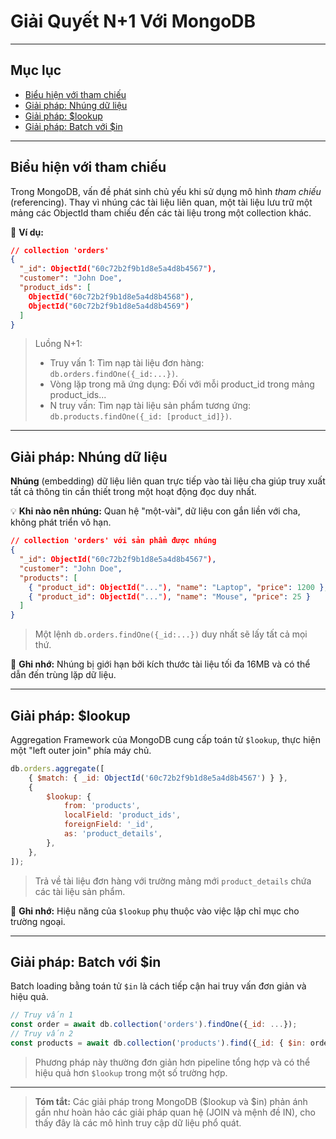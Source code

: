 # Giải Quyết N+1 Với MongoDB

---

## Mục lục

-   [Biểu hiện với tham chiếu](#biểu-hiện-với-tham-chiếu)
-   [Giải pháp: Nhúng dữ liệu](#giải-pháp-nhúng-dữ-liệu)
-   [Giải pháp: $lookup](#giải-pháp-lookup)
-   [Giải pháp: Batch với $in](#giải-pháp-batch-với-in)

---

## Biểu hiện với tham chiếu

Trong MongoDB, vấn đề phát sinh chủ yếu khi sử dụng mô hình _tham chiếu_ (referencing). Thay vì nhúng các tài liệu liên quan, một tài liệu lưu trữ một mảng các ObjectId tham chiếu đến các tài liệu trong một collection khác.

📌 **Ví dụ:**

```json
// collection 'orders'
{
  "_id": ObjectId("60c72b2f9b1d8e5a4d8b4567"),
  "customer": "John Doe",
  "product_ids": [
    ObjectId("60c72b2f9b1d8e5a4d8b4568"),
    ObjectId("60c72b2f9b1d8e5a4d8b4569")
  ]
}
```

> Luồng N+1:
>
> -   Truy vấn 1: Tìm nạp tài liệu đơn hàng: `db.orders.findOne({_id:...})`.
> -   Vòng lặp trong mã ứng dụng: Đối với mỗi product_id trong mảng product_ids...
> -   N truy vấn: Tìm nạp tài liệu sản phẩm tương ứng: `db.products.findOne({_id: [product_id]})`.

---

## Giải pháp: Nhúng dữ liệu

**Nhúng** (embedding) dữ liệu liên quan trực tiếp vào tài liệu cha giúp truy xuất tất cả thông tin cần thiết trong một hoạt động đọc duy nhất.

💡 **Khi nào nên nhúng:** Quan hệ "một-vài", dữ liệu con gắn liền với cha, không phát triển vô hạn.

```json
// collection 'orders' với sản phẩm được nhúng
{
  "_id": ObjectId("60c72b2f9b1d8e5a4d8b4567"),
  "customer": "John Doe",
  "products": [
    { "product_id": ObjectId("..."), "name": "Laptop", "price": 1200 },
    { "product_id": ObjectId("..."), "name": "Mouse", "price": 25 }
  ]
}
```

> Một lệnh `db.orders.findOne({_id:...})` duy nhất sẽ lấy tất cả mọi thứ.

📌 **Ghi nhớ:** Nhúng bị giới hạn bởi kích thước tài liệu tối đa 16MB và có thể dẫn đến trùng lặp dữ liệu.

---

## Giải pháp: $lookup

Aggregation Framework của MongoDB cung cấp toán tử `$lookup`, thực hiện một "left outer join" phía máy chủ.

```javascript
db.orders.aggregate([
	{ $match: { _id: ObjectId('60c72b2f9b1d8e5a4d8b4567') } },
	{
		$lookup: {
			from: 'products',
			localField: 'product_ids',
			foreignField: '_id',
			as: 'product_details',
		},
	},
]);
```

> Trả về tài liệu đơn hàng với trường mảng mới `product_details` chứa các tài liệu sản phẩm.

📌 **Ghi nhớ:** Hiệu năng của `$lookup` phụ thuộc vào việc lập chỉ mục cho trường ngoại.

---

## Giải pháp: Batch với $in

Batch loading bằng toán tử `$in` là cách tiếp cận hai truy vấn đơn giản và hiệu quả.

```javascript
// Truy vấn 1
const order = await db.collection('orders').findOne({_id: ...});
// Truy vấn 2
const products = await db.collection('products').find({_id: { $in: order.product_ids }}).toArray();
```

> Phương pháp này thường đơn giản hơn pipeline tổng hợp và có thể hiệu quả hơn `$lookup` trong một số trường hợp.

---

> **Tóm tắt:** Các giải pháp trong MongoDB ($lookup và $in) phản ánh gần như hoàn hảo các giải pháp quan hệ (JOIN và mệnh đề IN), cho thấy đây là các mô hình truy cập dữ liệu phổ quát.
